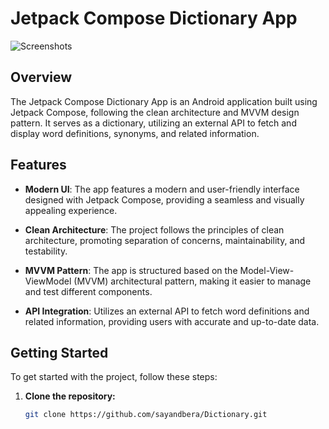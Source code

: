# Jetpack Compose Dictionary App

![Screenshots](https://github.com/sayandbera/Dictionary/assets/138639834/64cc5a52-ad94-409d-ad6d-8556850a419b)

## Overview

The Jetpack Compose Dictionary App is an Android application built using Jetpack Compose, following the clean architecture and MVVM design pattern. It serves as a dictionary, utilizing an external API to fetch and display word definitions, synonyms, and related information.

## Features

- **Modern UI**: The app features a modern and user-friendly interface designed with Jetpack Compose, providing a seamless and visually appealing experience.

- **Clean Architecture**: The project follows the principles of clean architecture, promoting separation of concerns, maintainability, and testability.

- **MVVM Pattern**: The app is structured based on the Model-View-ViewModel (MVVM) architectural pattern, making it easier to manage and test different components.

- **API Integration**: Utilizes an external API to fetch word definitions and related information, providing users with accurate and up-to-date data.

## Getting Started

To get started with the project, follow these steps:

1. **Clone the repository:**
   ```bash
   git clone https://github.com/sayandbera/Dictionary.git
